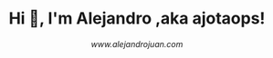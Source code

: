 <h1 align="center">Hi 👋, I'm Alejandro ,aka ajotaops!</h1>
<h6 align="center">www.alejandrojuan.com</h6>

